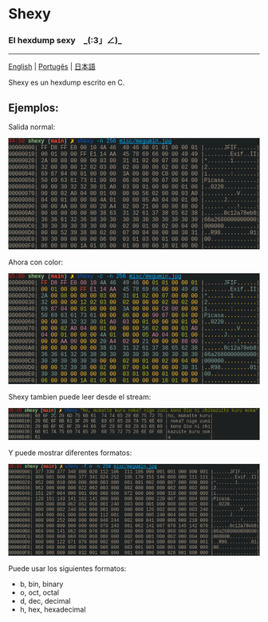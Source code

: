 # Shexy
### El hexdump sexy　\_(:3」∠)\_

---

[English](README.md) | [Portugês](readmes/README-pt.md) | [日本語](readmes/README-jp.md)


Shexy es un hexdump escrito en C.


## Ejemplos:


Salida normal:


![Black and white](../images/shexy_bw.png)


Ahora con color: 


![Color](../images/shexy_color.png)


Shexy tambien puede leer desde el stream:


![Stdin](../images/shexy_stdin.png)


Y puede mostrar diferentes formatos:


![Octal](../images/shexy_octal.png)


Puede usar los siguientes formatos:
- b, bin, binary
- o, oct, octal 
- d, dec, decimal
- h, hex, hexadecimal
